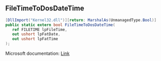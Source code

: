 ## FileTimeToDosDateTime

```csharp
[DllImport("Kernel32.dll")][return: MarshalAs(UnmanagedType.Bool)]
public static extern bool FileTimeToDosDateTime(
   ref FILETIME lpFileTime,
   out ushort lpFatDate,
   out ushort lpFatTime
);
```

Microsoft documentation: [Link](https://learn.microsoft.com/en-us/windows/win32/api/winbase/nf-winbase-filetimetodosdatetime)
